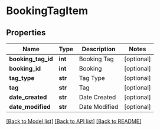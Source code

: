 # BookingTagItem

## Properties
Name | Type | Description | Notes
------------ | ------------- | ------------- | -------------
**booking_tag_id** | **int** | Booking Tag | [optional] 
**booking_id** | **int** | Booking | [optional] 
**tag_type** | **str** | Tag Type | [optional] 
**tag** | **str** | Tag | [optional] 
**date_created** | **str** | Date Created | [optional] 
**date_modified** | **str** | Date Modified | [optional] 

[[Back to Model list]](../README.md#documentation-for-models) [[Back to API list]](../README.md#documentation-for-api-endpoints) [[Back to README]](../README.md)



